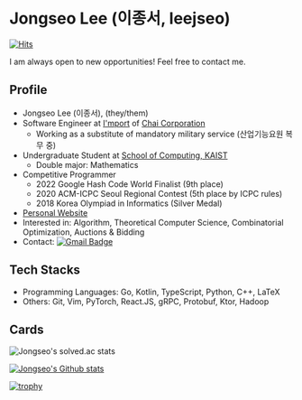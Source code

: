 # Jongseo Lee (이종서, leejseo)

[![Hits](https://hits.seeyoufarm.com/api/count/incr/badge.svg?url=https%3A%2F%2Fgithub.com%2Fleejseo)](https://github.com/leejseo)

I am always open to new opportunities! Feel free to contact me.

## Profile
* Jongseo Lee (이종서), (they/them)
* Software Engineer at [I'mport](https://www.iamport.kr/) of [Chai Corporation](https://chai.finance/)
  * Working as a substitute of mandatory military service (산업기능요원 복무 중)
* Undergraduate Student at [School of Computing, KAIST](https://cs.kaist.ac.kr)
  * Double major: Mathematics
* Competitive Programmer
  * 2022 Google Hash Code World Finalist (9th place)
  * 2020 ACM-ICPC Seoul Regional Contest (5th place by ICPC rules)
  * 2018 Korea Olympiad in Informatics (Silver Medal)
* [Personal Website](https://leejseo.com/)
* Interested in: Algorithm, Theoretical Computer Science, Combinatorial Optimization, Auctions & Bidding
* Contact: [![Gmail Badge](https://img.shields.io/badge/Gmail-d14836?style=flat-square&logo=Gmail&logoColor=white&link=mailto:jongseolee.2000@gmail.com)](mailto:jongseolee.2000@gmail.com)

## Tech Stacks

* Programming Languages: Go, Kotlin, TypeScript, Python, C++, LaTeX
* Others: Git, Vim, PyTorch, React.JS, gRPC, Protobuf, Ktor, Hadoop

## Cards

![Jongseo's solved.ac stats](https://github-readme-solvedac.hyp3rflow.vercel.app/api/?handle=leejseo)

[![Jongseo's Github stats](https://github-readme-stats.vercel.app/api?username=leejseo&count_private=true)](https://github.com/leejseo/leejseo)

[![trophy](https://github-profile-trophy.vercel.app/?username=leejseo)](https://github.com/ryo-ma/github-profile-trophy)


